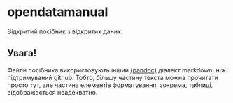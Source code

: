 # opendatamanual
Відкритий посібник з відкритих даних. 

## Увага!
Файли посібника використовують інший [(pandoc)](http://pandoc.org/MANUAL.html#pandocs-markdown) діалект markdown,
ніж підтримуваний github.
Тобто, більшу частину текста можна прочитати просто тут, але частина елементів форматування,
зокрема, таблиці, відображається неадекватно.

